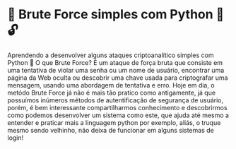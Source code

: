 # 🔐 Brute Force simples com Python 💪🔓
Aprendendo a desenvolver alguns ataques criptoanalítico simples com Python 🐍
O que Brute Force?
É um ataque de força bruta que consiste em uma tentativa de violar uma senha ou um nome de usuário, encontrar uma página da Web oculta ou descobrir uma chave usada para criptografar uma mensagem, usando uma abordagem de tentativa e erro.
Hoje em dia, o metódo Brute Force já não é mais tão pratico como antigamente, já que possuímos inúmeros métodos de autentificação de segurança de usuário, porém, é bem interessante compartilharmos conhecimento e descobrirmos como podemos desenvolver um sistema como este, que ajuda até mesmo a entender e praticar mais a linguagem python por exemplo, aliás, o truque mesmo sendo velhinho, não deixa de funcionar em alguns sistemas de login!

